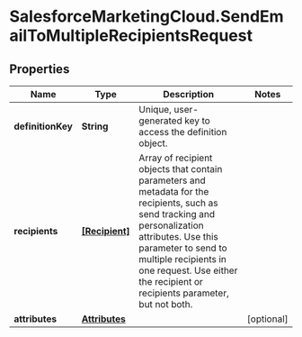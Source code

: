 # SalesforceMarketingCloud.SendEmailToMultipleRecipientsRequest

## Properties
Name | Type | Description | Notes
------------ | ------------- | ------------- | -------------
**definitionKey** | **String** | Unique, user-generated key to access the definition object. | 
**recipients** | [**[Recipient]**](Recipient.md) | Array of recipient objects that contain parameters and metadata for the recipients, such as send tracking and personalization attributes. Use this parameter to send to multiple recipients in one request. Use either the recipient or recipients parameter, but not both. | 
**attributes** | [**Attributes**](Attributes.md) |  | [optional] 


